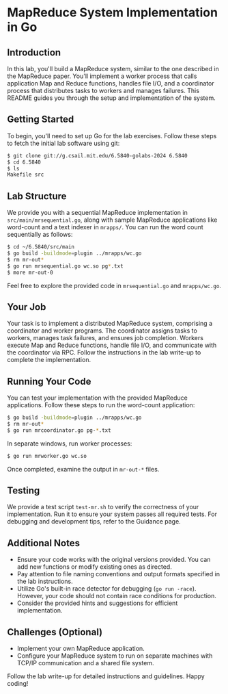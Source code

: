 # MapReduce System Implementation in Go

## Introduction
In this lab, you'll build a MapReduce system, similar to the one described in the MapReduce paper. You'll implement a worker process that calls application Map and Reduce functions, handles file I/O, and a coordinator process that distributes tasks to workers and manages failures. This README guides you through the setup and implementation of the system.

## Getting Started
To begin, you'll need to set up Go for the lab exercises. Follow these steps to fetch the initial lab software using git:

```bash
$ git clone git://g.csail.mit.edu/6.5840-golabs-2024 6.5840
$ cd 6.5840
$ ls
Makefile src
```

## Lab Structure
We provide you with a sequential MapReduce implementation in `src/main/mrsequential.go`, along with sample MapReduce applications like word-count and a text indexer in `mrapps/`. You can run the word count sequentially as follows:

```bash
$ cd ~/6.5840/src/main
$ go build -buildmode=plugin ../mrapps/wc.go
$ rm mr-out*
$ go run mrsequential.go wc.so pg*.txt
$ more mr-out-0
```

Feel free to explore the provided code in `mrsequential.go` and `mrapps/wc.go`.

## Your Job
Your task is to implement a distributed MapReduce system, comprising a coordinator and worker programs. The coordinator assigns tasks to workers, manages task failures, and ensures job completion. Workers execute Map and Reduce functions, handle file I/O, and communicate with the coordinator via RPC. Follow the instructions in the lab write-up to complete the implementation.

## Running Your Code
You can test your implementation with the provided MapReduce applications. Follow these steps to run the word-count application:

```bash
$ go build -buildmode=plugin ../mrapps/wc.go
$ rm mr-out*
$ go run mrcoordinator.go pg-*.txt
```

In separate windows, run worker processes:

```bash
$ go run mrworker.go wc.so
```

Once completed, examine the output in `mr-out-*` files.

## Testing
We provide a test script `test-mr.sh` to verify the correctness of your implementation. Run it to ensure your system passes all required tests. For debugging and development tips, refer to the Guidance page.

## Additional Notes
- Ensure your code works with the original versions provided. You can add new functions or modify existing ones as directed.
- Pay attention to file naming conventions and output formats specified in the lab instructions.
- Utilize Go's built-in race detector for debugging (`go run -race`). However, your code should not contain race conditions for production.
- Consider the provided hints and suggestions for efficient implementation.

## Challenges (Optional)
- Implement your own MapReduce application.
- Configure your MapReduce system to run on separate machines with TCP/IP communication and a shared file system.

Follow the lab write-up for detailed instructions and guidelines. Happy coding!

